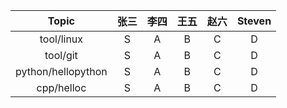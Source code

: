 | Topic | 张三 | 李四 | 王五 | 赵六 | Steven |
| :---: | :---:| :---:| :---:| :---:| :---:|
| tool/linux | S | A | B | C | D |
| tool/git | S | A | B | C | D |
| python/hellopython | S | A | B | C | D |
| cpp/helloc | S | A | B | C | D |
